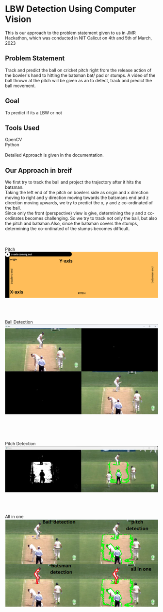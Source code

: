 # LBW Detection Using Computer Vision

This is our approach to the problem statement given to us in JMR Hackathon, which was conducted in NIT Calicut on 4th and 5th of March, 2023

## Problem Statement
Track and predict the ball on cricket pitch right from the release action of the bowler's hand to hitting the batsman bat/ pad or stumps. A video of the ball thrown at the pitch will be given as an to detect, track and predict the ball movement.

## Goal
To predict if its a LBW or not

## Tools Used
OpenCV\
Python
\
\
Detailed Approach is given in the documentation.

## Our Approach in breif

We first try to track the ball and project the trajectory after it hits the batsman.\
Taking the left end of the pitch on bowlers side as origin and x direction moving to right and y direction moving towards the batsmans end and z direction moving upwards, we try to predict the x, y and z co-ordinated of the ball.\
Since only the front (perspective) view is give, determining the y and z co-ordinates becomes challenging.
So we try to track not only the ball, but also the pitch and batsman.Also, since the batsman covers the stumps, determining the co-ordinated of the stumps becomes difficult.
\
\
\
\
Pitch
![alt text](https://github.com/ganesh-rg/LBW-Detection/blob/main/Images/pitch.png)
\
\
\
\
\
Ball Detection
![alt text](https://github.com/ganesh-rg/LBW-Detection/blob/main/Images/ball_detect.png)
\
\
\
\
\
\
Pitch Detection
![alt text](https://github.com/ganesh-rg/LBW-Detection/blob/main/Images/pitch_detect.png)
\
\
\
\
\
All in one
![alt text](https://github.com/ganesh-rg/LBW-Detection/blob/main/Images/Final.png)




